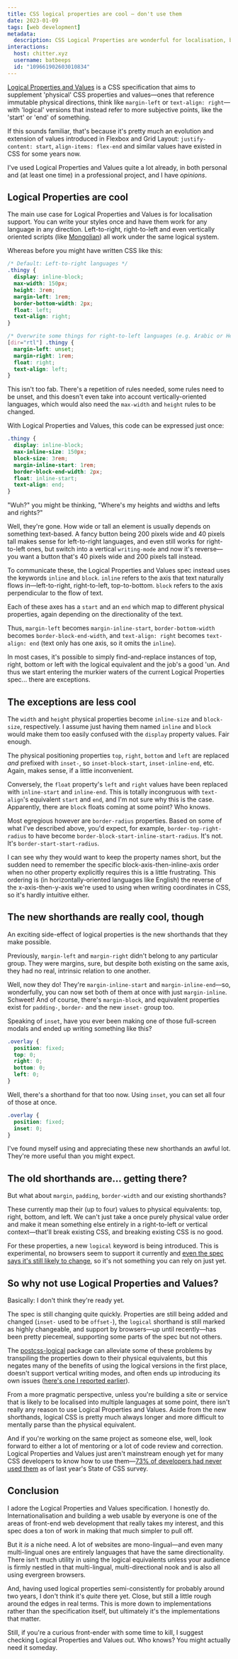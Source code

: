 ```yaml
---
title: CSS logical properties are cool — don't use them
date: 2023-01-09
tags: [web development]
metadata:
  description: CSS Logical Properties are wonderful for localisation, but they have some teething problems.
interactions:
  host: chitter.xyz
  username: batbeeps
  id: "109661902603010834"
---
```


[Logical Properties and Values](https://developer.mozilla.org/en-US/docs/Web/CSS/CSS_Logical_Properties) is a CSS specification that aims to supplement 'physical' CSS properties and values—ones that reference immutable physical directions, think like `margin-left` or `text-align: right`—with 'logical' versions that instead refer to more subjective points, like the 'start' or 'end' of something.

If this sounds familiar, that's because it's pretty much an evolution and extension of values introduced in Flexbox and Grid Layout: `justify-content: start`, `align-items: flex-end` and similar values have existed in CSS for some years now.

I've used Logical Properties and Values quite a lot already, in both personal and (at least one time) in a professional project, and I have _opinions_.

## Logical Properties are cool

The main use case for Logical Properties and Values is for localisation support. You can write your styles once and have them work for any language in any direction. Left-to-right, right-to-left and even vertically oriented scripts (like [Mongolian](https://en.wikipedia.org/wiki/Mongolian_script)) all work under the same logical system.

Whereas before you might have written CSS like this:

```css
/* Default: Left-to-right languages */
.thingy {
  display: inline-block;
  max-width: 150px;
  height: 3rem;
  margin-left: 1rem;
  border-bottom-width: 2px;
  float: left;
  text-align: right;
}

/* Overwrite some things for right-to-left languages (e.g. Arabic or Hebrew) */
[dir="rtl"] .thingy {
  margin-left: unset;
  margin-right: 1rem;
  float: right;
  text-align: left;
}
```

This isn't too fab. There's a repetition of rules needed, some rules need to be unset, and this doesn't even take into account vertically-oriented languages, which would also need the `max-width` and `height` rules to be changed.

With Logical Properties and Values, this code can be expressed just once:

```css
.thingy {
  display: inline-block;
  max-inline-size: 150px;
  block-size: 3rem;
  margin-inline-start: 1rem;
  border-block-end-width: 2px;
  float: inline-start;
  text-align: end;
}
```

"Wuh?" you might be thinking, "Where's my heights and widths and lefts and rights?"

Well, they're gone. How wide or tall an element is usually depends on something text-based. A fancy button being 200 pixels wide and 40 pixels tall makes sense for left-to-right languages, and even still works for right-to-left ones, but switch into a vertical `writing-mode` and now it's reverse—you want a button that's 40 pixels wide and 200 pixels tall instead.

To communicate these, the Logical Properties and Values spec instead uses the keywords `inline` and `block`. `inline` refers to the axis that text naturally flows in—left-to-right, right-to-left, top-to-bottom. `block` refers to the axis perpendicular to the flow of text.

Each of these axes has a `start` and an `end` which map to different physical properties, again depending on the directionality of the text.

Thus, `margin-left` becomes `margin-inline-start`, `border-bottom-width` becomes `border-block-end-width`, and `text-align: right` becomes `text-align: end` (text only has one axis, so it omits the `inline`).

In most cases, it's possible to simply find-and-replace instances of top, right, bottom or left with the logical equivalent and the job's a good 'un. And thus we start entering the murkier waters of the current Logical Properties spec... there are exceptions.

## The exceptions are less cool

The `width` and `height` physical properties become `inline-size` and `block-size`, respectively. I assume just having them named `inline` and `block` would make them too easily confused with the `display` property values. Fair enough.

The physical positioning properties `top`, `right`, `bottom` and `left` are replaced _and_ prefixed with `inset-`, so `inset-block-start`, `inset-inline-end`, etc. Again, makes sense, if a little inconvenient.

Conversely, the `float` property's `left` and `right` values have been replaced with `inline-start` and `inline-end`. This is totally incongruous with `text-align`'s equivalent `start` and `end`, and I'm not sure why this is the case. Apparently, there are `block` floats coming at some point? Who knows.

Most egregious however are `border-radius` properties. Based on some of what I've described above, you'd expect, for example, `border-top-right-radius` to have become `border-block-start-inline-start-radius`. It's not. It's `border-start-start-radius`.

I can see why they would want to keep the property names short, but the sudden need to remember the specific block-axis-then-inline-axis order when no other property explicitly requires this is a little frustrating. This ordering is (in horizontally-oriented languages like English) the reverse of the x-axis-then-y-axis we're used to using when writing coordinates in CSS, so it's hardly intuitive either.

## The new shorthands are really cool, though

An exciting side-effect of logical properties is the new shorthands that they make possible.

Previously, `margin-left` and `margin-right` didn't belong to any particular group. They were margins, sure, but despite both existing on the same axis, they had no real, intrinsic relation to one another.

Well, now they do! They're `margin-inline-start` and `margin-inline-end`—so, wonderfully, you can now set both of them at once with just `margin-inline`. Schweet! And of course, there's `margin-block`, and equivalent properties exist for `padding-`, `border-` and the new `inset-` group too.

Speaking of `inset`, have you ever been making one of those full-screen modals and ended up writing something like this?

```css
.overlay {
  position: fixed;
  top: 0;
  right: 0;
  bottom: 0;
  left: 0;
}
```

Well, there's a shorthand for that too now. Using `inset`, you can set all four of those at once.

```css
.overlay {
  position: fixed;
  inset: 0;
}
```

I've found myself using and appreciating these new shorthands an awful lot. They're more useful than you might expect.

## The old shorthands are... getting there?

But what about `margin`, `padding`, `border-width` and our existing shorthands?

These currently map their (up to four) values to physical equivalents: top, right, bottom, and left. We can't just take a once purely physical value order and make it mean something else entirely in a right-to-left or vertical context—that'll break existing CSS, and breaking existing CSS is no good.

For these properties, a new `logical` keyword is being introduced. This is experimental, no browsers seem to support it currently and [even the spec says it's still likely to change](https://drafts.csswg.org/css-logical/#logical-shorthand-keyword), so it's not something you can rely on just yet.

## So why not use Logical Properties and Values?

Basically: I don't think they're ready yet.

The spec is still changing quite quickly. Properties are still being added and changed (`inset-` used to be `offset-`), the `logical` shorthand is still marked as highly changeable, and support by browsers—up until recently—has been pretty piecemeal, supporting some parts of the spec but not others.

The [postcss-logical](https://www.npmjs.com/package/postcss-logical) package can alleviate some of these problems by transpiling the properties down to their physical equivalents, but this negates many of the benefits of using the logical versions in the first place, doesn't support vertical writing modes, and often ends up introducing its own issues ([here's one I reported earlier](https://github.com/csstools/postcss-logical/issues/37)).

From a more pragmatic perspective, unless you're building a site or service that is likely to be localised into multiple languages at some point, there isn't really any reason to use Logical Properties and Values. Aside from the new shorthands, logical CSS is pretty much always longer and more difficult to mentally parse than the physical equivalent.

And if you're working on the same project as someone else, well, look forward to either a lot of mentoring or a lot of code review and correction. Logical Properties and Values just aren't mainstream enough yet for many CSS developers to know how to use them—[73% of developers had never used them](https://2022.stateofcss.com/en-US/features/layout/#logical_properties) as of last year's State of CSS survey.

## Conclusion

I adore the Logical Properties and Values specification. I honestly do. Internationalisation and building a web usable by everyone is one of the areas of front-end web development that really takes my interest, and this spec does a ton of work in making that much simpler to pull off.

But it _is_ a niche need. A lot of websites are mono-lingual—and even many multi-lingual ones are entirely languages that have the same directionality. There isn't much utility in using the logical equivalents unless your audience is firmly nestled in that multi-lingual, multi-directional nook and is also all using evergreen browsers.

And, having used logical properties semi-consistently for probably around two years, I don't think it's _quite_ there yet. Close, but still a little rough around the edges in real terms. This is more down to implementations rather than the specification itself, but ultimately it's the implementations that matter.

Still, if you're a curious front-ender with some time to kill, I suggest checking Logical Properties and Values out. Who knows? You might actually need it someday.
